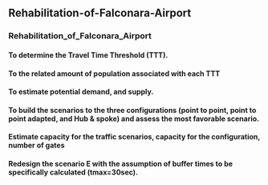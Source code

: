 ## Rehabilitation-of-Falconara-Airport
### Rehabilitation_of_Falconara_Airport
#### To determine the Travel Time Threshold (TTT).
#### To the related amount of population associated with each TTT
#### To estimate potential demand, and supply.
#### To build the scenarios to the three configurations (point to point, point to point adapted, and Hub & spoke) and assess the most favorable scenario.
#### Estimate capacity for the traffic scenarios, capacity for the configuration, number of gates 
#### Redesign the scenario E with the assumption of buffer times to be specifically calculated (tmax=30sec).
